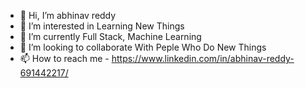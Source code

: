 - 👋 Hi, I’m abhinav reddy
- 👀 I’m interested in Learning New Things
- 🌱 I’m currently Full Stack, Machine Learning
- 💞️ I’m looking to collaborate With Peple Who Do New Things 
- 📫 How to reach me - https://www.linkedin.com/in/abhinav-reddy-691442217/


<!---
abhinav120304/abhinav120304 is a ✨ special ✨ repository because its `README.md` (this file) appears on your GitHub profile.
You can click the Preview link to take a look at your changes.
--->
